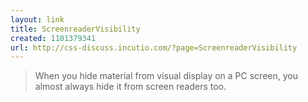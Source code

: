 ```yaml
---
layout: link
title: ScreenreaderVisibility
created: 1101379341
url: http://css-discuss.incutio.com/?page=ScreenreaderVisibility
---
```

> When you hide material from visual display on a PC screen, you almost
> always hide it from screen readers too.
